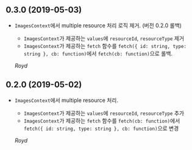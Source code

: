 ## 0.3.0 (2019-05-03)

- `ImagesContext`에서 multiple resource 처리 로직 제거. (버전 0.2.0 롤백)

  - `ImagesContext`가 제공하는 `values`에 `resourceId`, `resourceType` 제거
  - `ImagesContext`가 제공하는 `fetch` 함수를 `fetch({ id: string, type: string }, cb: function)`에서 `fetch(cb: function)`으로 롤백.

  _Royd_

## 0.2.0 (2019-05-02)

- `ImagesContext`에서 multiple resource 처리.

  - `ImagesContext`가 제공하는 `values`에 `resourceId`, `resourceType` 추가
  - `ImagesContext`가 제공하는 `fetch` 함수를 `fetch(cb: function)`에서 `fetch({ id: string, type: string }, cb: function)`으로 변경

  _Royd_
